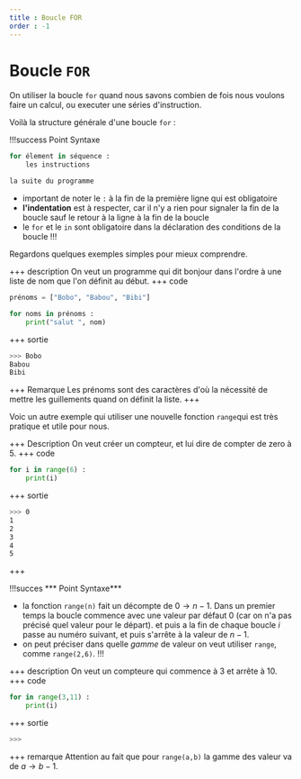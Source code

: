 ```yaml
---
title : Boucle FOR
order : -1
---
```


# Boucle `FOR`

On utiliser la boucle `for` quand nous savons combien de fois nous voulons faire un calcul, ou executer une séries d'instruction. 

Voilà la structure générale d'une boucle `for` : 

!!!success Point Syntaxe
```python
for élement in séquence : 
    les instructions

la suite du programme
```

* important de noter le `:` à la fin de la première ligne qui est obligatoire 
* **l'indentation** est à respecter, car il n'y a rien pour signaler la fin de la boucle sauf le retour à la ligne à la fin de la boucle
* le `for` et le `in` sont obligatoire dans la déclaration des conditions de la boucle
!!!

Regardons quelques exemples simples pour mieux comprendre. 

+++ description
On veut un programme qui dit bonjour dans l'ordre à une liste de nom que l'on définit au début. 
+++ code 

```python 
prénoms = ["Bobo", "Babou", "Bibi"]

for noms in prénoms : 
    print("salut ", nom)
```
+++ sortie
```bash
>>> Bobo
Babou
Bibi
```
+++ Remarque 
Les prénoms sont des caractères d'où la nécessité de mettre les guillements quand on définit la liste. 
+++

Voic un autre exemple qui utiliser une nouvelle fonction `range`qui est très pratique et utile pour nous. 

+++ Description
On veut créer un compteur, et lui dire de compter de zero à 5. 
+++ code
```python
for i in range(6) : 
    print(i)
```
+++ sortie 
 ```bash
 >>> 0
 1
 2
 3
 4
 5
 ```
 +++

!!!succes *** Point Syntaxe***
* la fonction `range(n)` fait un décompte de $0\to n-1$. Dans un premier temps la boucle commence avec une valeur par défaut $0$ (car on n'a pas précisé quel valeur pour le départ). et puis a la fin de chaque boucle $i$ passe au numéro suivant, et puis s'arrête à la valeur de $n-1$. 
* on peut préciser dans quelle *gamme* de valeur on veut utiliser `range`, comme `range(2,6)`. 
!!!

+++ description 
On veut un compteure qui commence à $3$ et arrête à $10$. 
+++ code 
```python
for in range(3,11) : 
    print(i)
```
+++ sortie
```bash
>>> 
```
+++ remarque
Attention au fait que pour `range(a,b)` la gamme des valeur va de $a\to b-1$. 


